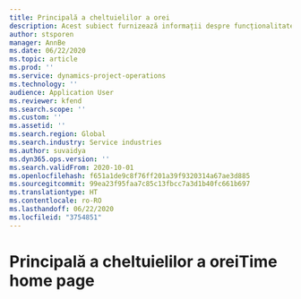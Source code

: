 ```yaml
---
title: Principală a cheltuielilor a orei
description: Acest subiect furnizează informații despre funcționalitatea Oră în Microsoft Dynamics 365 Project operations.
author: stsporen
manager: AnnBe
ms.date: 06/22/2020
ms.topic: article
ms.prod: ''
ms.service: dynamics-project-operations
ms.technology: ''
audience: Application User
ms.reviewer: kfend
ms.search.scope: ''
ms.custom: ''
ms.assetid: ''
ms.search.region: Global
ms.search.industry: Service industries
ms.author: suvaidya
ms.dyn365.ops.version: ''
ms.search.validFrom: 2020-10-01
ms.openlocfilehash: f651a1de9c8f76ff201a39f9320314a67ae3d885
ms.sourcegitcommit: 99ea23f95faa7c85c13fbcc7a3d1b40fc661b697
ms.translationtype: HT
ms.contentlocale: ro-RO
ms.lasthandoff: 06/22/2020
ms.locfileid: "3754851"
---
```

# <a name="time-home-page"></a><span data-ttu-id="9b47f-103">Principală a cheltuielilor a orei</span><span class="sxs-lookup"><span data-stu-id="9b47f-103">Time home page</span></span>
